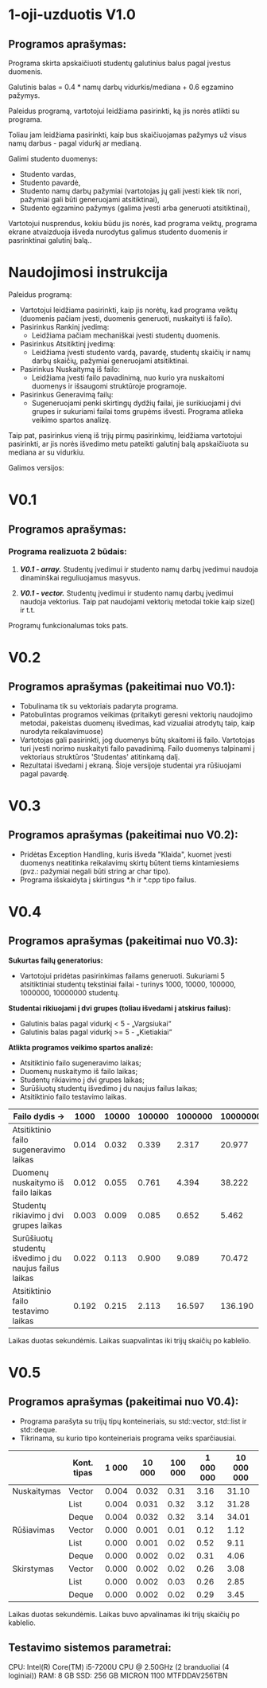 # 1-oji-uzduotis V1.0

## Programos aprašymas:
   Programa skirta apskaičiuoti studentų galutinius balus pagal įvestus duomenis.
   
   Galutinis balas = 0.4 * namų darbų vidurkis/mediana + 0.6 egzamino pažymys.
   
   Paleidus programą, vartotojui leidžiama pasirinkti, ką jis norės atlikti su programa.
   
   Toliau jam leidžiama pasirinkti, kaip bus skaičiuojamas pažymys už visus namų darbus - pagal vidurkį ar medianą.
   
   Galimi studento duomenys:
   - Studento vardas,
   - Studento pavardė,
   - Studento namų darbų pažymiai (vartotojas jų gali įvesti kiek tik nori, pažymiai gali būti generuojami atsitiktinai),
   - Studento egzamino pažymys (galima įvesti arba generuoti atsitiktinai),
   
   Vartotojui nusprendus, kokiu būdu jis norės, kad programa veiktų, programa ekrane  atvaizduoja išveda nurodytus galimus studento duomenis ir pasrinktinai galutinį balą..

# Naudojimosi instrukcija

Paleidus programą:
- Vartotojui leidžiama pasirinkti, kaip jis norėtų, kad programa veiktų (duomenis pačiam įvesti, duomenis generuoti, nuskaityti iš failo).
- Pasirinkus Rankinį įvedimą:
   - Leidžiama pačiam mechaniškai įvesti studentų duomenis.
- Pasirinkus Atsitiktinį įvedimą:
   - Leidžiama įvesti studento vardą, pavardę, studentų skaičių ir namų darbų skaičių, pažymiai generuojami atsitiktinai.
- Pasirinkus Nuskaitymą iš failo:
   - Leidžiama įvesti failo pavadinimą, nuo kurio yra nuskaitomi duomenys ir išsaugomi struktūroje programoje.
- Pasirinkus Generavimą failų:
   - Sugeneruojami penki skirtingų dydžių failai, jie surikiuojami į dvi grupes ir sukuriami failai toms grupėms išvesti. Programa atlieka veikimo spartos analizę.

Taip pat, pasirinkus vieną iš trijų pirmų pasirinkimų, leidžiama vartotojui pasirinkti, ar jis norės išvedimo metu pateikti galutinį balą apskaičiuota su mediana ar su vidurkiu.


Galimos versijos:

# V0.1

## Programos aprašymas:
   ### Programa realizuota 2 būdais:
   1. ***V0.1 - array.***
      Studentų įvedimui ir studento namų darbų įvedimui naudoja dinaminškai reguliuojamus masyvus.
      
   2. ***V0.1 - vector.***
      Studentų įvedimui ir studento namų darbų įvedimui naudoja vektorius. Taip pat naudojami vektorių metodai tokie kaip size() ir t.t.
   
   Programų funkcionalumas toks pats.
   
# V0.2

## Programos aprašymas (pakeitimai nuo V0.1):
   - Tobulinama tik su vektoriais padaryta programa.
   - Patobulintas programos veikimas (pritaikyti geresni vektorių naudojimo metodai, pakeistas duomenų išvedimas, kad vizualiai atrodytų taip, kaip nurodyta reikalavimuose)
   - Vartotojas gali pasirinkti, jog duomenys būtų skaitomi iš failo. Vartotojas turi įvesti norimo nuskaityti failo pavadinimą. Failo duomenys talpinami į vektoriaus struktūros 'Studentas' atitinkamą dalį.
   - Rezultatai išvedami į ekraną. Šioje versijoje studentai yra rūšiuojami pagal pavardę. 

# V0.3

## Programos aprašymas (pakeitimai nuo V0.2):
- Pridėtas Exception Handling, kuris išveda "Klaida", kuomet įvesti duomenys neatitinka reikalavimų skirtų būtent tiems kintamiesiems (pvz.: pažymiai negali būti string ar char tipo).
- Programa išskaidyta į skirtingus *.h ir *.cpp tipo failus.

# V0.4

## Programos aprašymas (pakeitimai nuo V0.3):
**Sukurtas failų generatorius:**
  - Vartotojui pridėtas pasirinkimas failams generuoti. Sukuriami 5 atsitiktiniai studentų tekstiniai failai - turinys 1000, 10000, 100000, 1000000, 10000000 studentų.

**Studentai rikiuojami į dvi grupes (toliau išvedami į atskirus failus):**
  - Galutinis balas pagal vidurkį < 5 - „Vargsiukai“
  - Galutinis balas pagal vidurkį >= 5 - „Kietiakiai“

**Atlikta programos veikimo spartos analizė:**
  - Atsitiktinio failo sugeneravimo laikas;
  - Duomenų nuskaitymo iš failo laikas;
  - Studentų rikiavimo į dvi grupes laikas;
  - Surūšiuotų studentų išvedimo į du naujus failus laikas;
  - Atsitiktinio failo testavimo laikas.

|Failo dydis ->                                           |1000  |10000  |100000  |1000000  |10000000|
|---|---|---|---|---|---|
|Atsitiktinio failo sugeneravimo laikas                   | 0.014 | 0.032 | 0.339 | 2.317 | 20.977 | 
|Duomenų nuskaitymo iš failo laikas                       | 0.012 | 0.055 | 0.761 | 4.394 | 38.222 | 
|Studentų rikiavimo į dvi grupes laikas         | 0.003 | 0.009 | 0.085 | 0.652 | 5.462 | 
|Surūšiuotų studentų išvedimo į du naujus failus laikas                              | 0.022 | 0.113 | 0.900 | 9.089 | 70.472 | 
|Atsitiktinio failo testavimo laikas       | 0.192 | 0.215 | 2.113 | 16.597 | 136.190 | 

Laikas duotas sekundėmis. Laikas suapvalintas iki trijų skaičių po kablelio.

# V0.5

## Programos aprašymas (pakeitimai nuo V0.4):

- Programa parašyta su trijų tipų konteineriais, su std::vector, std::list ir std::deque.
- Tikrinama, su kurio tipo konteineriais programa veiks sparčiausiai.

|| Kont. tipas | 1 000  | 10 000 | 100 000 | 1 000 000 | 10 000 000 |
| --- | --- | --- | --- | --- | --- | --- |
| Nuskaitymas|Vector|0.004|0.032|0.31|3.16|31.10|
||List|0.004|0.031|0.32|3.12|31.28|
||Deque|0.004|0.032|0.32|3.14|34.01|
| Rūšiavimas|Vector|0.000|0.001|0.01|0.12|1.12|
||List|0.000|0.001|0.02|0.52|9.11|
||Deque|0.000|0.002|0.02|0.31|4.06|
| Skirstymas|Vector|0.000|0.002|0.02|0.26|3.08|
||List|0.000|0.002|0.03|0.26|2.85|
||Deque|0.000|0.002|0.02|0.29|3.45|

Laikas duotas sekundėmis. Laikas buvo apvalinamas iki trijų skaičių po kablelio.

## Testavimo sistemos parametrai:
CPU: Intel(R) Core(TM) i5-7200U CPU @ 2.50GHz (2 branduoliai (4 loginiai))
RAM: 8 GB
SSD: 256 GB MICRON 1100 MTFDDAV256TBN

